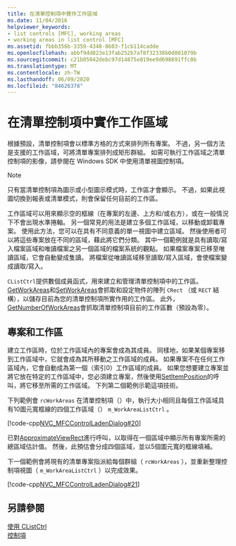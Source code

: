 ```yaml
---
title: 在清單控制項中實作工作區域
ms.date: 11/04/2016
helpviewer_keywords:
- list controls [MFC], working areas
- working areas in list control [MFC]
ms.assetid: fbbb356b-3359-4348-8603-f1cb114cadde
ms.openlocfilehash: abbf9dd823e13fab252b7af8f32338b0d801079b
ms.sourcegitcommit: c21b05042debc97d14875e019ee9d698691ffc0b
ms.translationtype: MT
ms.contentlocale: zh-TW
ms.lasthandoff: 06/09/2020
ms.locfileid: "84626378"
---
```

# <a name="implementing-working-areas-in-list-controls"></a>在清單控制項中實作工作區域

根據預設，清單控制項會以標準方格的方式來排列所有專案。 不過，另一個方法是支援的工作區域，可將清單專案排列成矩形群組。 如需可執行工作區域之清單控制項的影像，請參閱在 Windows SDK 中使用清單視圖控制項。

> [!NOTE]
> 只有當清單控制項為圖示或小型圖示模式時，工作區才會顯示。 不過，如果此視圖切換到報表或清單模式，則會保留任何目前的工作區。

工作區域可以用來顯示空的框線（在專案的左邊、上方和/或右方），或在一般情況下不會出現水準捲軸。 另一個常見的用法是建立多個工作區域，以移動或卸載專案。 使用此方法，您可以在具有不同意義的單一視圖中建立區域。 然後使用者可以將這些專案放在不同的區域，藉此將它們分類。 其中一個範例就是具有讀取/寫入檔案區域和唯讀檔案之另一個區域的檔案系統的觀點。 如果檔案專案已移至唯讀區域，它會自動變成隻讀。 將檔案從唯讀區域移至讀取/寫入區域，會使檔案變成讀取/寫入。

`CListCtrl`提供數個成員函式，用來建立和管理清單控制項中的工作區。 [GetWorkAreas](reference/clistctrl-class.md#getworkareas)和[SetWorkAreas](reference/clistctrl-class.md#setworkareas)會抓取和設定物件的陣列 `CRect` （或 `RECT` 結構），以儲存目前為您的清單控制項所實作用的工作區。 此外， [GetNumberOfWorkAreas](reference/clistctrl-class.md#getnumberofworkareas)會抓取清單控制項目前的工作區數（預設為零）。

## <a name="items-and-working-areas"></a>專案和工作區

建立工作區時，位於工作區域內的專案會成為其成員。 同樣地，如果某個專案移到工作區域中，它就會成為其所移動之工作區域的成員。 如果專案不在任何工作區域內，它會自動成為第一個（索引0）工作區域的成員。 如果您想要建立專案並將它放在特定的工作區域中，您必須建立專案，然後使用[SetItemPosition](reference/clistctrl-class.md#setitemposition)的呼叫，將它移至所需的工作區域。 下列第二個範例示範這項技術。

下列範例會 `rcWorkAreas` 在清單控制項（）中，執行大小相同且每個工作區域具有10圖元寬框線的四個工作區域（） `m_WorkAreaListCtrl` 。

[!code-cpp[NVC_MFCControlLadenDialog#20](codesnippet/cpp/implementing-working-areas-in-list-controls_1.cpp)]

已對[ApproximateViewRect](reference/clistctrl-class.md#approximateviewrect)進行呼叫，以取得在一個區域中顯示所有專案所需的總區域估計值。 然後，此預估會分成四個區域，並以5個圖元寬的框線填補。

下一個範例會將現有的清單專案指派給每個群組（ `rcWorkAreas` ），並重新整理控制項視圖（ `m_WorkAreaListCtrl` ）以完成效果。

[!code-cpp[NVC_MFCControlLadenDialog#21](codesnippet/cpp/implementing-working-areas-in-list-controls_2.cpp)]

## <a name="see-also"></a>另請參閱

[使用 CListCtrl](using-clistctrl.md)<br/>
[控制項](controls-mfc.md)
